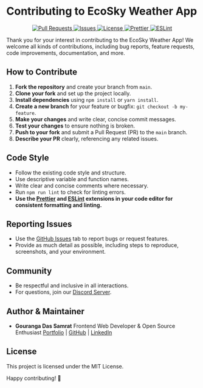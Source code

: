 # Contributing to EcoSky Weather App

<p align="center">
  <a href="https://github.com/GourangaDasSamrat/React-Weather-App/pulls">
    <img src="https://img.shields.io/github/issues-pr/GourangaDasSamrat/React-Weather-App?style=for-the-badge" alt="Pull Requests">
  </a>
  <a href="https://github.com/GourangaDasSamrat/React-Weather-App/issues">
    <img src="https://img.shields.io/github/issues/GourangaDasSamrat/React-Weather-App?style=for-the-badge" alt="Issues">
  </a>
  <a href="https://github.com/GourangaDasSamrat/React-Weather-App/blob/main/LICENSE">
    <img src="https://img.shields.io/github/license/GourangaDasSamrat/React-Weather-App?style=for-the-badge" alt="License">
  </a>
  <a href="https://marketplace.visualstudio.com/items?itemName=esbenp.prettier-vscode">
    <img src="https://img.shields.io/badge/Code%20Style-Prettier-F7B93E?style=for-the-badge&logo=prettier" alt="Prettier">
  </a>
  <a href="https://marketplace.visualstudio.com/items?itemName=dbaeumer.vscode-eslint">
    <img src="https://img.shields.io/badge/Lint-ESLint-4B32C3?style=for-the-badge&logo=eslint" alt="ESLint">
  </a>
</p>

Thank you for your interest in contributing to the EcoSky Weather App! We welcome all kinds of contributions, including bug reports, feature requests, code improvements, documentation, and more.

## How to Contribute

1. **Fork the repository** and create your branch from `main`.
2. **Clone your fork** and set up the project locally.
3. **Install dependencies** using `npm install` or `yarn install`.
4. **Create a new branch** for your feature or bugfix: `git checkout -b my-feature`.
5. **Make your changes** and write clear, concise commit messages.
6. **Test your changes** to ensure nothing is broken.
7. **Push to your fork** and submit a Pull Request (PR) to the `main` branch.
8. **Describe your PR** clearly, referencing any related issues.

## Code Style

- Follow the existing code style and structure.
- Use descriptive variable and function names.
- Write clear and concise comments where necessary.
- Run `npm run lint` to check for linting errors.
- **Use the [Prettier](https://marketplace.visualstudio.com/items?itemName=esbenp.prettier-vscode) and [ESLint](https://marketplace.visualstudio.com/items?itemName=dbaeumer.vscode-eslint) extensions in your code editor for consistent formatting and linting.**

## Reporting Issues

- Use the [GitHub Issues](../../issues) tab to report bugs or request features.
- Provide as much detail as possible, including steps to reproduce, screenshots, and your environment.

## Community

- Be respectful and inclusive in all interactions.
- For questions, join our [Discord Server](https://discord.gg/ByjVd6KZdV).

## Author & Maintainer

- **Gouranga Das Samrat**
  Frontend Web Developer & Open Source Enthusiast
  [Portfolio](https://gouranga-das.netlify.app/) | [GitHub](https://github.com/GourangaDasSamrat) | [LinkedIn](https://www.linkedin.com/in/gouranga-das-samrat/)

## License

This project is licensed under the MIT License.

Happy contributing! 🎉
